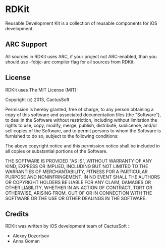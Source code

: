 RDKit
=====

Reusable Development Kit is a collection of reusable components for iOS development.


ARC Support
---------
All sources in RDKit uses ARC, if your project not ARC-enabled, than you should use -fobjc-arc compiler flag for all sources from RDKit.


License
--------
RDKit uses The MIT License (MIT):

Copyright (c) 2013, CactusSoft

Permission is hereby granted, free of charge, to any person obtaining a copy of this software and associated documentation files (the "Software"), to deal in the Software without restriction, including without limitation the rights to use, copy, modify, merge, publish, distribute, sublicense, and/or sell copies of the Software, and to permit persons to whom the Software is furnished to do so, subject to the following conditions:

The above copyright notice and this permission notice shall be included in all copies or substantial portions of the Software.

THE SOFTWARE IS PROVIDED "AS IS", WITHOUT WARRANTY OF ANY KIND, EXPRESS OR IMPLIED, INCLUDING BUT NOT LIMITED TO THE WARRANTIES OF MERCHANTABILITY, FITNESS FOR A PARTICULAR PURPOSE AND NONINFRINGEMENT. IN NO EVENT SHALL THE AUTHORS OR COPYRIGHT HOLDERS BE LIABLE FOR ANY CLAIM, DAMAGES OR OTHER LIABILITY, WHETHER IN AN ACTION OF CONTRACT, TORT OR OTHERWISE, ARISING FROM, OUT OF OR IN CONNECTION WITH THE SOFTWARE OR THE USE OR OTHER DEALINGS IN THE SOFTWARE.


Credits
---------
RDKit was written by iOS development team of CactusSoft :
- Alexey Dozortsev
- Anna Goman
